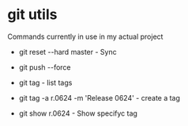 # git utils
Commands currently in use in my actual project

- git reset --hard master                   - Sync 
- git push --force

- git tag                                   - list tags
- git tag -a r.0624 -m 'Release 0624'       - create a tag
- git show r.0624                           - Show specifyc tag
